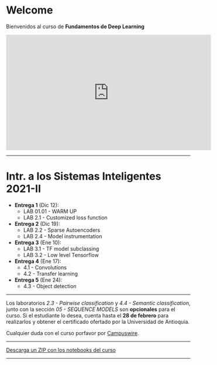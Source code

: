 # Welcome

Bienvenidos al curso de **Fundamentos de Deep Learning**

<center>
<iframe width="560" height="315"
src="https://www.youtube.com/embed/cx9K-70SbmE"
frameborder="0" 
allow="accelerometer; autoplay; encrypted-media; gyroscope; picture-in-picture" 
allowfullscreen></iframe>
</center>

<hr>

<h1>Intr. a los Sistemas Inteligentes 2021-II</h1>

* **Entrega 1** (Dic 12):
  * LAB 01.01 - WARM UP
  * LAB 2.1 - Customized loss function
* **Entrega 2** (Dic 19):
  * LAB 2.2 - Sparse Autoencoders
  * LAB 2.4 - Model instrumentation
* **Entrega 3** (Ene 10):
  * LAB 3.1 - TF model subclassing
  * LAB 3.2 - Low level Tensorflow
* **Entrega 4** (Ene 17):
  * 4.1 - Convolutions
  * 4.2 - Transfer learning
* **Entrega 5** (Ene 24):
  * 4.3 - Object detection

----

Los laboratorios *2.3 - Pairwise classification* y *4.4 - Semantic classification*, junto con la sección *05 - SEQUENCE MODELS* son <b>opcionales</b> para el curso. Si el estudiante lo desea, cuenta hasta el <b>28 de febrero</b> para realizarlos y obtener el certificado ofertado por la Universidad de Antioquia.

Cualquier duda con el curso porfavor por [Campuswire](https://campuswire.com/).


----

[Descarga un ZIP con los notebooks del curso](https://github.com/rramosp/2021.deeplearning/archive/main.zip)

----

